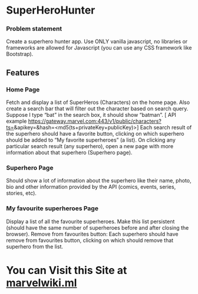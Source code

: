 # SuperHeroHunter

### Problem statement
Create a superhero hunter app. Use ONLY vanilla javascript, no libraries or frameworks are allowed for Javascript (you can use any CSS framework like Bootstrap).


## Features 

### Home Page
Fetch and display a list of SuperHeros (Characters) on the home page. Also create a search bar that will filter out the character based on search query. Suppose I type “bat” in the search box, it should show “batman”. 
[ API example https://gateway.marvel.com:443/v1/public/characters?ts=<time-stamp>&apikey=<public-key>&hash=<md5(ts+privateKey+publicKey)>]
Each search result of the superhero should have a favorite button, clicking on which superhero should be added to “My favorite superheroes” (a list).
On clicking any particular search result (any superhero), open a new page with more information about that superhero (Superhero page).

### Superhero Page
Should show a lot of information about the superhero like their name, photo, bio and other information provided by the API (comics, events, series, stories, etc).

### My favourite superheroes Page
Display a list of all the favourite superheroes.
Make this list persistent (should have the same number of superheroes before and after closing the browser).
Remove from favourites button: Each superhero should have remove from favourites button, clicking on which should remove that superhero from the list.



# You can Visit this Site at [marvelwiki.ml](https://marvelwiki.ml)
